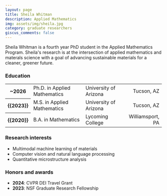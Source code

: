 ```yaml
---
layout: page
title: Sheila Whitman
description: Applied Mathematics
img: assets/img/sheila.jpg
category: graduate researchers
giscus_comments: false
---
```


Sheila Whitman is a fourth year PhD student in the Applied Mathematics Program. Sheila's research is at the intersection of applied mathematics and materals science with a goal of advancing sustainable materials for a cleaner, greener future.

### Education

<div class="table-responsive">
    <table class="table table-sm table-borderless">
        <tr>
            <th scope="row">~2026</th>
            <td>Ph.D. in Applied Mathematics</td>
            <td>University of Arizona</td>
            <td align ="right">Tucson, AZ</td>
        </tr>
        <tr>
            <th scope="row">{{2023}}</th>
            <td>M.S. in Applied Mathematics</td>
            <td>University of Arizona</td>
            <td align ="right">Tucson, AZ</td>
        </tr>
        <tr>
            <th scope="row">{{2020}}</th>
            <td>B.A. in Mathematics </td>
            <td>Lycoming College</td>
            <td align ="right">Williamsport, PA</td>
        </tr>
    </table>
</div>

### Research interests

- Multimodal machine learning of materials
- Computer vision and natural language processing
- Quantitative microstructure analysis

### Honors and awards 

- **2024**: CVPR DEI Travel Grant
- **2023**: NSF Graduate Research Fellowship